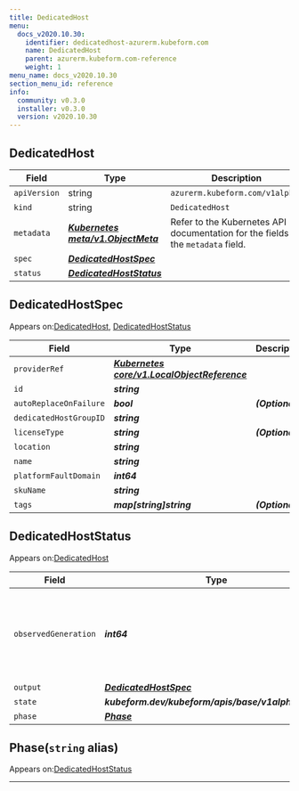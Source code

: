 ```yaml
---
title: DedicatedHost
menu:
  docs_v2020.10.30:
    identifier: dedicatedhost-azurerm.kubeform.com
    name: DedicatedHost
    parent: azurerm.kubeform.com-reference
    weight: 1
menu_name: docs_v2020.10.30
section_menu_id: reference
info:
  community: v0.3.0
  installer: v0.3.0
  version: v2020.10.30
---
```


## DedicatedHost
| Field | Type | Description |
| ------ | ----- | ----------- |
| `apiVersion` | string | `azurerm.kubeform.com/v1alpha1` |
|    `kind` | string | `DedicatedHost` |
| `metadata` | ***[Kubernetes meta/v1.ObjectMeta](https://v1-18.docs.kubernetes.io/docs/reference/generated/kubernetes-api/v1.18/#objectmeta-v1-meta)***|Refer to the Kubernetes API documentation for the fields of the `metadata` field.|
| `spec` | ***[DedicatedHostSpec](#dedicatedhostspec)***||
| `status` | ***[DedicatedHostStatus](#dedicatedhoststatus)***||
## DedicatedHostSpec

Appears on:[DedicatedHost](#dedicatedhost), [DedicatedHostStatus](#dedicatedhoststatus)

| Field | Type | Description |
| ------ | ----- | ----------- |
| `providerRef` | ***[Kubernetes core/v1.LocalObjectReference](https://v1-18.docs.kubernetes.io/docs/reference/generated/kubernetes-api/v1.18/#localobjectreference-v1-core)***||
| `id` | ***string***||
| `autoReplaceOnFailure` | ***bool***| ***(Optional)*** |
| `dedicatedHostGroupID` | ***string***||
| `licenseType` | ***string***| ***(Optional)*** |
| `location` | ***string***||
| `name` | ***string***||
| `platformFaultDomain` | ***int64***||
| `skuName` | ***string***||
| `tags` | ***map[string]string***| ***(Optional)*** |
## DedicatedHostStatus

Appears on:[DedicatedHost](#dedicatedhost)

| Field | Type | Description |
| ------ | ----- | ----------- |
| `observedGeneration` | ***int64***| ***(Optional)*** Resource generation, which is updated on mutation by the API Server.|
| `output` | ***[DedicatedHostSpec](#dedicatedhostspec)***| ***(Optional)*** |
| `state` | ***kubeform.dev/kubeform/apis/base/v1alpha1.State***| ***(Optional)*** |
| `phase` | ***[Phase](#phase)***| ***(Optional)*** |
## Phase(`string` alias)

Appears on:[DedicatedHostStatus](#dedicatedhoststatus)

---
